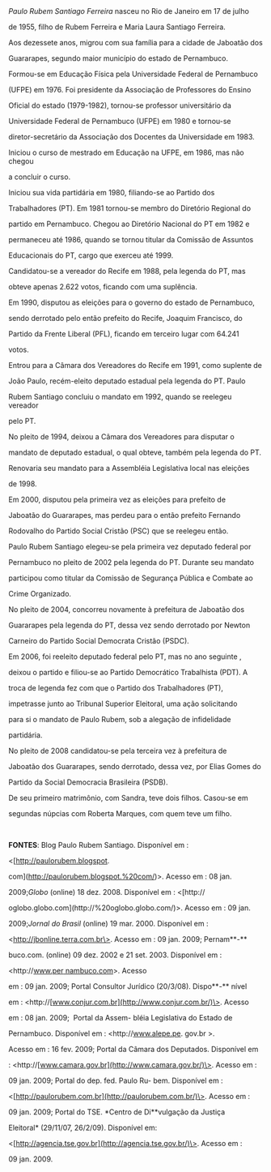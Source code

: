 

 



*Paulo Rubem Santiago Ferreira* nasceu no Rio de Janeiro em 17 de julho

de 1955, filho de Rubem Ferreira e Maria Laura Santiago Ferreira.



Aos dezessete anos, migrou com sua família para a cidade de Jaboatão dos

Guararapes, segundo maior município do estado de Pernambuco.



Formou-se em Educação Física pela Universidade Federal de Pernambuco

(UFPE) em 1976. Foi presidente da Associação de Professores do Ensino

Oficial do estado (1979-1982), tornou-se professor universitário da

Universidade Federal de Pernambuco (UFPE) em 1980 e tornou-se

diretor-secretário da Associação dos Docentes da Universidade em 1983.

Iniciou o curso de mestrado em Educação na UFPE, em 1986, mas não chegou

a concluir o curso.



Iniciou sua vida partidária em 1980, filiando-se ao Partido dos

Trabalhadores (PT). Em 1981 tornou-se membro do Diretório Regional do

partido em Pernambuco. Chegou ao Diretório Nacional do PT em 1982 e

permaneceu até 1986, quando se tornou titular da Comissão de Assuntos

Educacionais do PT, cargo que exerceu até 1999.



Candidatou-se a vereador do Recife em 1988, pela legenda do PT, mas

obteve apenas 2.622 votos, ficando com uma suplência.



Em 1990, disputou as eleições para o governo do estado de Pernambuco,

sendo derrotado pelo então prefeito do Recife, Joaquim Francisco, do

Partido da Frente Liberal (PFL), ficando em terceiro lugar com 64.241

votos.



Entrou para a Câmara dos Vereadores do Recife em 1991, como suplente de

João Paulo, recém-eleito deputado estadual pela legenda do PT. Paulo

Rubem Santiago concluiu o mandato em 1992, quando se reelegeu vereador

pelo PT.



No pleito de 1994, deixou a Câmara dos Vereadores para disputar o

mandato de deputado estadual, o qual obteve, também pela legenda do PT.

Renovaria seu mandato para a Assembléia Legislativa local nas eleições

de 1998.



Em 2000, disputou pela primeira vez as eleições para prefeito de

Jaboatão do Guararapes, mas perdeu para o então prefeito Fernando

Rodovalho do Partido Social Cristão (PSC) que se reelegeu então.



Paulo Rubem Santiago elegeu-se pela primeira vez deputado federal por

Pernambuco no pleito de 2002 pela legenda do PT. Durante seu mandato

participou como titular da Comissão de Segurança Pública e Combate ao

Crime Organizado.



No pleito de 2004, concorreu novamente à prefeitura de Jaboatão dos

Guararapes pela legenda do PT, dessa vez sendo derrotado por Newton

Carneiro do Partido Social Democrata Cristão (PSDC).



Em 2006, foi reeleito deputado federal pelo PT, mas no ano seguinte ,

deixou o partido e filiou-se ao Partido Democrático Trabalhista (PDT). A

troca de legenda fez com que o Partido dos Trabalhadores (PT),

impetrasse junto ao Tribunal Superior Eleitoral, uma ação solicitando

para si o mandato de Paulo Rubem, sob a alegação de infidelidade

partidária.



No pleito de 2008 candidatou-se pela terceira vez à prefeitura de

Jaboatão dos Guararapes, sendo derrotado, dessa vez, por Elias Gomes do

Partido da Social Democracia Brasileira (PSDB).



De seu primeiro matrimônio, com Sandra, teve dois filhos. Casou-se em

segundas núpcias com Roberta Marques, com quem teve um filho.



 



**FONTES**: Blog Paulo Rubem Santiago. Disponível em :

\<[http://paulorubem.blogspot.

com](http://paulorubem.blogspot.%20com/)\>. Acesso em : 08 jan.

2009;*Globo* (online) 18 dez. 2008. Disponível em : \<[http://

oglobo.globo.com](http://%20oglobo.globo.com/)\>. Acesso em : 09 jan.

2009;*Jornal do Brasil* (online) 19 mar. 2000. Disponível em :

\<http://jbonline.terra.com.br\>. Acesso em : 09 jan. 2009; Pernam**-**

buco.com. (online) 09 dez. 2002 e 21 set. 2003. Disponível em :

\<http://[www.per nambuco.com](http://www.per%20nambuco.com/)\>. Acesso

em : 09 jan. 2009; Portal Consultor Jurídico (20/3/08). Dispo**-** nível

em : \<http://[www.conjur.com.br](http://www.conjur.com.br/)\>. Acesso

em : 08 jan. 2009;  Portal da Assem- bléia Legislativa do Estado de

Pernambuco. Disponível em : \<http:[](http://)//www.alepe.pe. gov.br \>.

Acesso em : 16 fev. 2009; Portal da Câmara dos Deputados. Disponível em

: \<http://[www.camara.gov.br](http://www.camara.gov.br/)\>. Acesso em :

09 jan. 2009; Portal do dep. fed. Paulo Ru- bem. Disponível em :

\<[http://paulorubem.com.br](http://paulorubem.com.br/)\>. Acesso em :

09 jan. 2009; Portal do TSE. *Centro de Di**vulgação da Justiça

Eleitoral* (29/11/07, 26/2/09). Disponível em:

\<[http://agencia.tse.gov.br](http://agencia.tse.gov.br/)\>. Acesso em :

09 jan. 2009.



 



 



 



 



 



 

